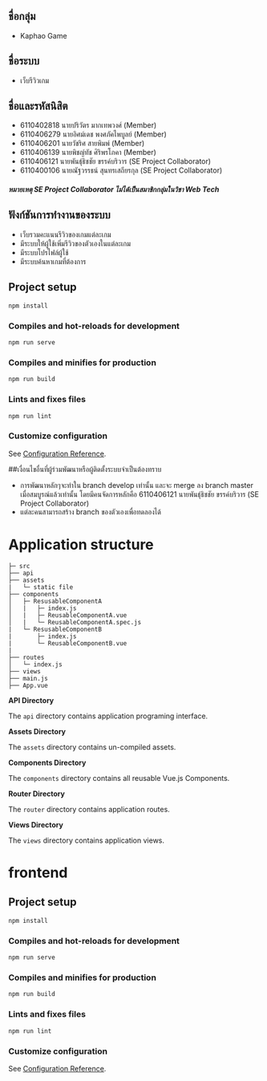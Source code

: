 ## ชื่อกลุ่ม
- Kaphao Game

## ชื่อระบบ
- เว็บรีวิวเกม

## ชื่อและรหัสนิสิต
- 6110402818 นายปริวัตร มากเทพวงศ์ (Member)
- 6110406279 นายอิศม์เดช พงศภัคไพบูลย์ (Member)
- 6110406201 นายวัชริศ สายพิมพ์ (Member)
- 6110406139 นายพิชญ์ทัช ศิริพรโภคา (Member)
- 6110406121 นายพันธุ์ธิชชัย   ขรรค์บริวาร (SE Project Collaborator)
- 6110400106 นายณัฐวรรธน์  สุนทรเสถียรกุล (SE Project Collaborator)
##### หมายเหตุ SE Project Collaborator ไม่ได้เป็นสมาชิกกลุ่มในวิชา Web Tech 

## ฟังก์ชันการทำงานของระบบ
- เว็บรวมคะแนนรีวิวของเกมแต่ละเกม
- มีระบบให้ผู้ใช้เพิ่มรีวิวของตัวเองในแต่ละเกม
- มีระบบโปรไฟล์ผู้ใช้
- มีระบบค้นหาเกมที่ต้องการ


## Project setup
```
npm install
```

### Compiles and hot-reloads for development
```
npm run serve
```

### Compiles and minifies for production
```
npm run build
```

### Lints and fixes files
```
npm run lint
```

### Customize configuration
See [Configuration Reference](https://cli.vuejs.org/config/).


##เงื่อนไขอื่นที่ผู้ร่วมพัฒนาหรือผู้ติดตั้งระบบจำเป็นต้องทราบ
- การพัฒนาหลักๆจะทำใน branch develop เท่านั้น และจะ merge ลง branch master เมื่อสมบูรณ์แล้วเท่านั้น โดยมีคนจัดการหลักคือ 6110406121 นายพันธุ์ธิชชัย   ขรรค์บริวาร (SE Project Collaborator)
- แต่ละคนสามารถสร้าง branch ของตัวเองเพื่อทดลองได้

# Application structure

```
├─ src
├── api
├── assets
|   └─ static file
├── components
│   ├─ ResusableComponentA
│   |   ├─ index.js
│   |   ├─ ReusableComponentA.vue
│  	|	└─ ReusableComponentA.spec.js
|   └─ ResusableComponentB
|       ├─ index.js
|       └─ ReusableComponentB.vue
|       
├── routes
│   └─ index.js
├── views
├── main.js
├── App.vue
```

**API Directory**

The `api` directory contains application programing interface.

**Assets Directory**

The `assets` directory contains un-compiled assets.

**Components Directory**

The `components` directory contains all reusable Vue.js Components.

**Router Directory**

The `router` directory contains application routes.

**Views Directory**

The `views` directory contains application views.


# frontend

## Project setup
```
npm install
```

### Compiles and hot-reloads for development
```
npm run serve
```

### Compiles and minifies for production
```
npm run build
```

### Lints and fixes files
```
npm run lint
```

### Customize configuration
See [Configuration Reference](https://cli.vuejs.org/config/).
